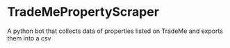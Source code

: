 # TradeMePropertyScraper
A python bot that collects data of properties listed on TradeMe and exports them into a csv
